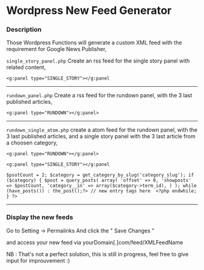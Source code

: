 # Wordpress New Feed Generator

### Description 

Those Wordpress Functions will generate a custom XML feed with the requirement for Google News Publisher, 

`single_story_panel.php`
Create an rss feed for the single story panel with related content,

`<g:panel type="SINGLE_STORY"></g:panel`

---------------------------------------------------------------------

`rundown_panel.php`
Create a rss feed for the rundown panel, with the 3 last published articles,

`<g:panel type="RUNDOWN"></g:panel>`

---------------------------------------------------------------------

`rundown_single_atom.php`
create a atom feed for the rundown panel,  with the 3 last published articles, and a single story panel with the 3 last article from a choosen category,

`<g:panel type="RUNDOWN"></g:panel>`

`<g:panel type="SINGLE_STORY"></g:panel`

`
  $psotCount = 2;
  $category = get_category_by_slug('category_slug');
  if ($category) {
                 $post = query_posts(
                         array(
                              'offset' => 0,
                              'showposts' => $postCount,
                              'category__in' => array($category->term_id),
                              )
                          );
                           while (have_posts()) : the_post();?>
                           // new entry tags here 
                               <?php
                          endwhile;
                      }
                       ?>
`

---------------------------------------------------------------------

### Display the new feeds

Go to Setting -> Permalinks 
And click the " Save Changes "

and access your new feed via yourDomain[.]com/feed/XMLFeedName


NB : That's not a perfect solution, this is still in progress, feel free to give input for improuvement :) 

